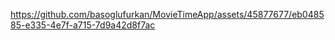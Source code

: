 
https://github.com/basoglufurkan/MovieTimeApp/assets/45877677/eb048585-e335-4e7f-a715-7d9a42d8f7ac


